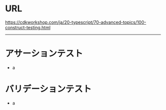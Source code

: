 # URL
https://cdkworkshop.com/ja/20-typescript/70-advanced-topics/100-construct-testing.html

---

# アサーションテスト
- a

# バリデーションテスト
- a

